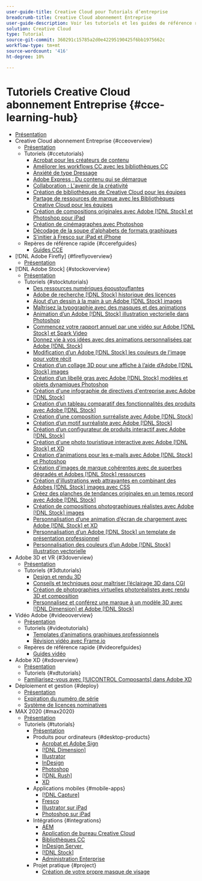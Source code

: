```yaml
---
user-guide-title: Creative Cloud pour Tutorials d’entreprise
breadcrumb-title: Creative Cloud abonnement Entreprise
user-guide-description: Voir les tutoriels et les guides de référence rapide consacrés au Creative Cloud pour les entreprises
solution: Creative Cloud
type: Tutorial
source-git-commit: 360291c15785a2d0e42295190425f6bb1975662c
workflow-type: tm+mt
source-wordcount: '416'
ht-degree: 10%

---
```



# Tutoriels Creative Cloud abonnement Entreprise {#cce-learning-hub}

+ [Présentation](overview.md)
+ Creative Cloud abonnement Entreprise {#cceoverview}
   + [Présentation](cce/overview-cce.md)
   + Tutoriels {#ccetutorials}
      + [Acrobat pour les créateurs de contenu](cce/acrobat-content-creators.md)
      + [Améliorer les workflows CC avec les bibliothèques CC](cce/cc-workflows-cc-libraries.md)
      + [Anxiété de type Dressage](cce/taming-type-anxiety.md)
      + [Adobe Express : Du contenu qui se démarque](cce/adobe-express-content-that-stands-out.md)
      + [Collaboration : L&#39;avenir de la créativité](cce/collaboration-the-future-of-creativity.md)
      + [Création de bibliothèques de Creative Cloud pour les équipes](cce/ccteamlibraries.md)
      + [Partage de ressources de marque avec les Bibliothèques Creative Cloud pour les équipes](cce/sharecclibraries.md)
      + [Création de compositions originales avec Adobe [!DNL Stock] et Photoshop pour iPad](cce/compositepsipad.md)
      + [Création de cinémagraphes avec Photoshop](cce/cinemagraphps.md)
      + [Décodage de la soupe d&#39;alphabets de formats graphiques](cce/alphabetsoup.md)
      + [S&#39;initier à Fresco sur iPad et iPhone](cce/frescoworkshop.md)
   + Repères de référence rapide {#ccerefguides}
      + [Guides CCE](quick-reference/overview-ref.md)
+ [!DNL Adobe Firefly] {#fireflyoverview}
   + [Présentation](firefly/overview-firefly.md)
+ [!DNL Adobe Stock] {#stockoverview}
   + [Présentation](stock/overview-stock.md)
   + Tutoriels {#stocktutorials}
      + [Des ressources numériques époustouflantes](stock/stunning-digital-assets.md)
      + [Adobe de recherche [!DNL Stock] historique des licences](stock/searchstock.md)
      + [Ajout d’un dessin à la main à un Adobe [!DNL Stock] images](stock/handdrawn.md)
      + [Maîtrisez la typographie avec des masques et des animations](stock/flairtypography.md)
      + [Animation d’un Adobe [!DNL Stock] illustration vectorielle dans Photoshop](stock/animatevector.md)
      + [Commencez votre rapport annuel par une vidéo sur Adobe [!DNL Stock] et Spark Video](stock/annualreport.md)
      + [Donnez vie à vos idées avec des animations personnalisées par Adobe [!DNL Stock]](stock/customanimations.md)
      + [Modification d’un Adobe [!DNL Stock] les couleurs de l&#39;image pour votre récit](stock/changecolors.md)
      + [Création d’un collage 3D pour une affiche à l’aide d’Adobe [!DNL Stock] images](stock/collage.md)
      + [Création d’un libellé gras avec Adobe [!DNL Stock] modèles et objets dynamiques Photoshop](stock/boldlabel.md)
      + [Création d&#39;une infographie de directives d&#39;entreprise avec Adobe [!DNL Stock]](stock/infographic.md)
      + [Création d’un tableau comparatif des fonctionnalités des produits avec Adobe [!DNL Stock]](stock/featurecomparison.md)
      + [Création d’une composition surréaliste avec Adobe [!DNL Stock]](stock/surrealcomposite.md)
      + [Création d’un motif surréaliste avec Adobe [!DNL Stock]](stock/surrealpattern.md)
      + [Création d’un configurateur de produits interactif avec Adobe [!DNL Stock]](stock/productconfigurator.md)
      + [Création d&#39;une photo touristique interactive avec Adobe [!DNL Stock] et XD](stock/interactivetourismphoto.md)
      + [Création d’animations pour les e-mails avec Adobe [!DNL Stock] et Photoshop](stock/animationemail.md)
      + [Création d&#39;images de marque cohérentes avec de superbes dégradés et Adobes [!DNL Stock] ressources](stock/brandgradients.md)
      + [Création d&#39;illustrations web attrayantes en combinant des Adobes [!DNL Stock] images avec CSS](stock/webgraphics.md)
      + [Créez des planches de tendances originales en un temps record avec Adobe [!DNL Stock]](stock/moodboard.md)
      + [Création de compositions photographiques réalistes avec Adobe [!DNL Stock] images](stock/realisticcomposite.md)
      + [Personnalisation d’une animation d’écran de chargement avec Adobe [!DNL Stock] et XD](stock/loadingscreen.md)
      + [Personnalisation d’un Adobe [!DNL Stock] un template de présentation professionnel](stock/presentationtemplate.md)
      + [Personnalisation des couleurs d’un Adobe [!DNL Stock] illustration vectorielle](stock/customizecolors.md)
+ Adobe 3D et VR {#3doverview}
   + [Présentation](3di/overview-3di.md)
   + Tutoriels {#3dtutorials}
      + [Design et rendu 3D](3di/substance-3d-stager.md)
      + [Conseils et techniques pour maîtriser l’éclairage 3D dans CGI](3di/mastering3dlighting.md)
      + [Création de photographies virtuelles photoréalistes avec rendu 3D et composition](3di/photorealistic.md)
      + [Personnalisez et conférez une marque à un modèle 3D avec [!DNL Dimension] et Adobe [!DNL Stock]](3di/3ddimensionstock.md)
+ Vidéo Adobe {#videooverview}
   + [Présentation](dva/overview-dva.md)
   + Tutoriels {#videotutorials}
      + [Templates d’animations graphiques professionnels](dva/motion-graphics-templates.md)
      + [Révision vidéo avec Frame.io](dva/video-review-frame-io.md)
   + Repères de référence rapide {#videorefguides}
      + [Guides vidéo](dva/overview-dva-ref.md)
+ Adobe XD {#xdoverview}
   + [Présentation](xd/overview-xd.md)
   + Tutoriels {#xdtutorials}
   + [Familiarisez-vous avec [!UICONTROL Composants] dans Adobe XD](xd/components.md)
+ Déploiement et gestion {#deploy}
   + [Présentation](deploy/overview-deploy.md)
   + [Expiration du numéro de série](deploy/cceserial.md)
   + [Système de licences nominatives](deploy/nameduserlicensing.md)
+ MAX 2020 {#max2020}
   + [Présentation](max2020/overview-max.md)
   + Tutoriels {#tutorials}
      + [Présentation](max2020/maxtutorials.md)
      + Produits pour ordinateurs {#desktop-products}
         + [Acrobat et Adobe Sign](max2020/acrobat-sign.md)
         + [[!DNL Dimension]](max2020/dimension.md)
         + [Illustrator](max2020/illustrator.md)
         + [InDesign](max2020/indesign.md)
         + [Photoshop](max2020/photoshop.md)
         + [[!DNL Rush]](max2020/rush.md)
         + [XD](max2020/xd.md)
      + Applications mobiles {#mobile-apps}
         + [[!DNL Capture]](max2020/capture.md)
         + [Fresco](max2020/fresco.md)
         + [Illustrator sur iPad](max2020/illustratoripad.md)
         + [Photoshop sur iPad](max2020/photoshopipad.md)
      + Intégrations {#integrations}
         + [AEM](max2020/aem.md)
         + [Application de bureau Creative Cloud](max2020/creativeclouddesktopapp.md)
         + [Bibliothèques CC](max2020/cclibraries.md)
         + [InDesign Server ](max2020/indesignserver.md)
         + [[!DNL Stock]](max2020/stock.md)
         + [Administration Enterprise](max2020/enterprise.md)
      + Projet pratique {#project}
         + [Création de votre propre masque de visage](max2020/handsonproject.md)